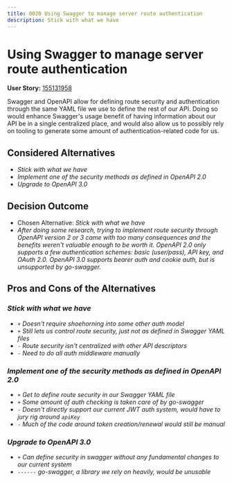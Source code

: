 ```yaml
---
title: 0020 Using Swagger to manage server route authentication
description: Stick with what we have
---
```

# Using Swagger to manage server route authentication

**User Story:** [155131958](https://www.pivotaltracker.com/story/show/155131958)

Swagger and OpenAPI allow for defining route security and authentication through the same YAML file we use to define the rest of our API. Doing so would enhance Swagger's usage benefit of having information about our API be in a single centralized place, and would also allow us to possibly rely on tooling to generate some amount of authentication-related code for us.

## Considered Alternatives

* *Stick with what we have*
* *Implement one of the security methods as defined in OpenAPI 2.0*
* *Upgrade to OpenAPI 3.0*

## Decision Outcome

* Chosen Alternative: *Stick with what we have*
* *After doing some research, trying to implement route security through OpenAPI version 2 or 3 came with too many consequences and the benefits weren't valuable enough to be worth it. OpenAPI 2.0 only supports a few authentication schemes: basic (user/pass), API key, and OAuth 2.0. OpenAPI 3.0 supports bearer auth and cookie auth, but is unsupported by go-swagger.*

## Pros and Cons of the Alternatives <!-- optional -->

### *Stick with what we have*

* `+` *Doesn't require shoehorning into some other auth model*
* `+` *Still lets us control route security, just not as defined in Swagger YAML files*
* `-` *Route security isn't centralized with other API descriptors*
* `-` *Need to do all auth middleware manually*

### *Implement one of the security methods as defined in OpenAPI 2.0*

* `+` *Get to define route security in our Swagger YAML file*
* `+` *Some amount of auth checking is taken care of by go-swagger*
* `-` *Doesn't directly support our current JWT auth system, would have to jury rig around `apiKey`*
* `-` *Much of the code around token creation/renewal would still be manual*

### *Upgrade to OpenAPI 3.0*

* `+` *Can define security in swagger without any fundamental changes to our current system*
* `------` *go-swagger, a library we rely on heavily, would be unusable*
